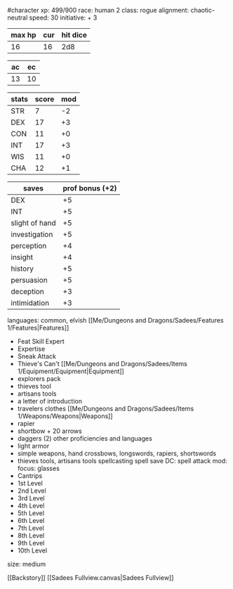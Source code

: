 #character
xp: 499/900
race: human 2
class: rogue
alignment: chaotic-neutral
speed: 30
initiative: + 3

| max hp | cur | hit dice |
| ------ | --- | -------- |
| 16     | 16  | 2d8      |

| ac  | ec  |
| --- | --- |
| 13  | 10  |

| stats | score | mod |
| ----- | ----- | --- |
| STR   | 7     | -2  |
| DEX   | 17    | +3  |
| CON   | 11    | +0  |
| INT   | 17    | +3  |
| WIS   | 11    | +0  |
| CHA   | 12    | +1  |

| saves          | prof bonus (+2) |
| -------------- | --------------- |
| DEX            | +5              |
| INT            | +5              |
| slight of hand | +5              |
| investigation  | +5              |
| perception     | +4              |
| insight        | +4              |
| history        | +5              |
| persuasion     | +5              |
| deception      | +3              |
| intimidation   | +3              |

languages: common, elvish
[[Me/Dungeons and Dragons/Sadees/Features 1/Features|Features]]
 - Feat Skill Expert
  - Expertise
  - Sneak Attack
  - Thieve's Can't
[[Me/Dungeons and Dragons/Sadees/Items 1/Equipment/Equipment|Equipment]]
- explorers pack
- thieves tool
- artisans tools
- a letter of introduction
- travelers clothes
[[Me/Dungeons and Dragons/Sadees/Items 1/Weapons/Weapons|Weapons]]
 - rapier
 - shortbow + 20 arrows
 - daggers (2)
other proficiencies and languages
 - light armor
 - simple weapons, hand crossbows, longswords, rapiers, shortswords
 - thieves tools, artisans tools
 spellcasting
 spell save DC: 
 spell attack mod: 
 focus: glasses
 - Cantrips
 - 1st Level
 - 2nd Level
 - 3rd Level
 - 4th Level
 - 5th Level
 - 6th Level
 - 7th Level
 - 8th Level
 - 9th Level
 - 10th Level

size: medium

[[Backstory]]
[[Sadees Fullview.canvas|Sadees Fullview]]

